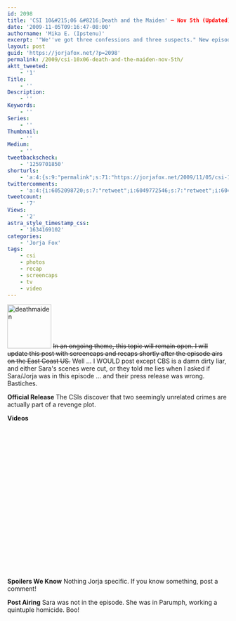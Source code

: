```yaml
---
id: 2098
title: 'CSI 10&#215;06 &#8216;Death and the Maiden' — Nov 5th (Updated)'
date: '2009-11-05T09:16:47-08:00'
authorname: 'Mika E. (Ipstenu)'
excerpt: '"We''ve got three confessions and three suspects." New episode of _CSI_ tonight, Nov. 5th. (Updated - No Sara! Shocking!)'
layout: post
guid: 'https://jorjafox.net/?p=2098'
permalink: /2009/csi-10x06-death-and-the-maiden-nov-5th/
aktt_tweeted:
    - '1'
Title:
    - ''
Description:
    - ''
Keywords:
    - ''
Series:
    - ''
Thumbnail:
    - ''
Medium:
    - ''
tweetbackscheck:
    - '1259701850'
shorturls:
    - 'a:4:{s:9:"permalink";s:71:"https://jorjafox.net/2009/11/05/csi-10x06-death-and-the-maiden-nov-5th/";s:7:"tinyurl";s:26:"http://tinyurl.com/yfvzx7k";s:4:"isgd";s:18:"http://is.gd/53mOQ";s:5:"bitly";s:20:"http://bit.ly/3jVXNZ";}'
twittercomments:
    - 'a:4:{i:6052098720;s:7:"retweet";i:6049772546;s:7:"retweet";i:6049704720;s:7:"retweet";i:6049609131;s:7:"retweet";}'
tweetcount:
    - '7'
Views:
    - '2'
astra_style_timestamp_css:
    - '1634169102'
categories:
    - 'Jorja Fox'
tags:
    - csi
    - photos
    - recap
    - screencaps
    - tv
    - video
---
```


<a href="//static.jorjafox.net/wordpress/2009/11/deathmaiden.jpg"><img src="//static.jorjafox.net/wordpress/2009/11/deathmaiden-100x100.jpg" alt="deathmaiden" title="deathmaiden" width="100" height="100" class="alignleft size-thumbnail wp-image-2099" /></a> <del datetime="2009-11-06T01:33:07+00:00">In an ongoing theme, this topic will remain open. I will update this post with screencaps and recaps shortly after the episode airs on the East Coast US.</del>  Well ... I WOULD post except CBS is a damn dirty liar, and either Sara's scenes were cut, or they told me lies when I asked if Sara/Jorja was in this episode ... and their press release was wrong.  Bastiches.

**Official Release**
The CSIs discover that two seemingly unrelated crimes are actually part of a revenge plot.

**Videos**
<object width="560" height="340"><param name="movie" value="http://www.youtube.com/v/9utdQdgj8oc&hl=en&fs=1&color1=0x234900&color2=0x4e9e00"></param><param name="allowFullScreen" value="true"></param><param name="allowscriptaccess" value="always"></param><embed src="http://www.youtube.com/v/9utdQdgj8oc&hl=en&fs=1&color1=0x234900&color2=0x4e9e00" type="application/x-shockwave-flash" allowscriptaccess="always" allowfullscreen="true" width="560" height="340"></embed></object>

**Spoilers We Know**
Nothing Jorja specific. If you know something, post a comment!

**Post Airing**
Sara was not in the episode.  She was in Parumph, working a quintuple homicide.  Boo!
